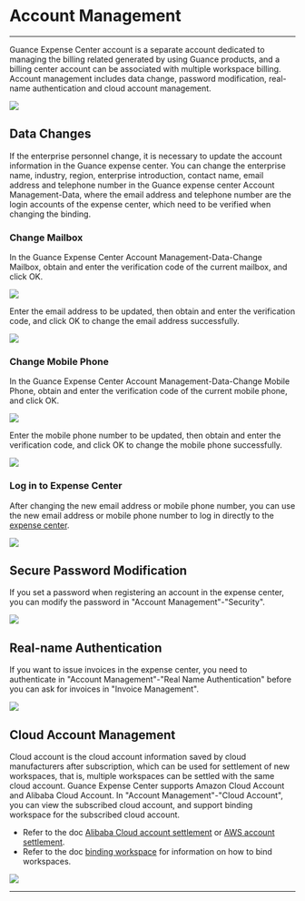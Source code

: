 # Account Management
---

Guance Expense Center account is a separate account dedicated to managing the billing related generated by using Guance products, and a billing center account can be associated with multiple workspace billing. Account management includes data change, password modification, real-name authentication and cloud account management.

![](../img/7.account_1.png)


## Data Changes

If the enterprise personnel change, it is necessary to update the account information in the Guance expense center. You can change the enterprise name, industry, region, enterprise introduction, contact name, email address and telephone number in the Guance expense center Account Management-Data, where the email address and telephone number are the login accounts of the expense center, which need to be verified when changing the binding.

### Change Mailbox

In the Guance Expense Center Account Management-Data-Change Mailbox, obtain and enter the verification code of the current mailbox, and click OK.

![](../img/7.account_2.png)

Enter the email address to be updated, then obtain and enter the verification code, and click OK to change the email address successfully.

![](../img/7.account_3.png)


### Change Mobile Phone

In the Guance Expense Center Account Management-Data-Change Mobile Phone, obtain and enter the verification code of the current mobile phone, and click OK.

![](../img/7.account_4.png)



Enter the mobile phone number to be updated, then obtain and enter the verification code, and click OK to change the mobile phone successfully.



![](../img/7.account_5.png)


### Log in to Expense Center

After changing the new email address or mobile phone number, you can use the new email address or mobile phone number to log in directly to the [expense center](https://boss.guance.com/#/signin).

![](../img/7.account_6.png)


## Secure Password Modification

If you set a password when registering an account in the expense center, you can modify the password in "Account Management"-"Security".

![](../img/7.account_7.png)

## Real-name Authentication

If you want to issue invoices in the expense center, you need to authenticate in "Account Management"-"Real Name Authentication" before you can ask for invoices in "Invoice Management".

![](../img/7.account_8.png)


## Cloud Account Management

Cloud account is the cloud account information saved by cloud manufacturers after subscription, which can be used for settlement of new workspaces, that is, multiple workspaces can be settled with the same cloud account. Guance Expense Center supports Amazon Cloud Account and Alibaba Cloud Account. In "Account Management"-"Cloud Account", you can view the subscribed cloud account, and support binding workspace for the subscribed cloud account.

- Refer to the doc [Alibaba Cloud account settlement](../../billing/billing-account/aliyun-account.md) or [AWS account settlement](../../billing/billing-account/aws-account.md).
- Refer to the doc [binding workspace](../../billing/cost-center/workspace-management.md) for information on how to bind workspaces.

![](../img/15.aws_5.png)


---

